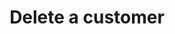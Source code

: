 ---
title: Delete a customer
api:
  file: stagingadfincom-apidocspublic-apis.json
  operationId: deleteCustomer
hidden: false
---